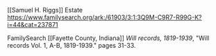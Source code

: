 [[Samuel H. Riggs]] Estate
https://www.familysearch.org/ark:/61903/3:1:3Q9M-C9R7-R99G-K?i=44&cat=237871

FamilySearch
[[Fayette County, Indiana]] *Will records, 1819-1939*, "Will records Vol. 1, A-B, 1819-1939." pages 31-33.